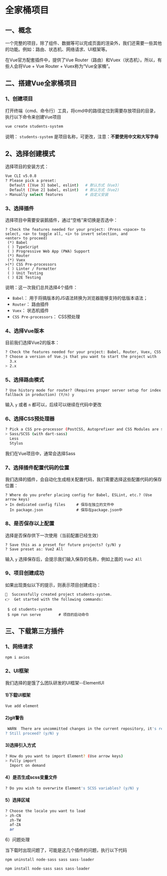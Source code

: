 # 全家桶项目

## 一、概念

一个完整的项目，除了组件、数据等可以完成页面的渲染外，我们还需要一些其他的功能。例如：路由、状态机、网络请求、UI框架等。

在Vue官方配套插件中，提供了Vue Router（路由）和Vuex（状态机）。所以，有些人会将Vue + Vue Router + Vuex称为“Vue全家桶”。

## 二、搭建Vue全家桶项目

### 1、创建项目

打开终端（cmd、命令行）工具，将cmd中的路径定位到需要存放项目的目录，执行以下命令来创建Vue项目

```bash
vue create students-system
```

说明： `students-system` 是项目名称，可更改，注意：**不要使用中文和大写字母**

## 2、选择创建模式

选择项目的安装方式：

```bash
Vue CLI v5.0.8
? Please pick a preset:
  Default ([Vue 3] babel, eslint)	# 默认方式（Vue3）
  Default ([Vue 2] babel, eslint)	# 默认方式（Vue2)
> Manually select features			# 自定义安装
```

### 3、选择插件

选择项目中需要安装鹅插件，通过“空格”来切换是否选中：

```bashe
? Check the features needed for your project: (Press <space> to select, <a> to toggle all, <i> to invert selection, and
<enter> to proceed)
 (*) Babel
 ( ) TypeScript
 ( ) Progressive Web App (PWA) Support
 (*) Router
 (*) Vuex
>(*) CSS Pre-processors
 ( ) Linter / Formatter
 ( ) Unit Testing
 ( ) E2E Testing
```

说明：这一次我们总共选择4个插件：

- `Babel`： 用于将搞版本的JS语法转换为浏览器能够支持的低版本语法；
- `Router`： 路由插件
- `Vuex`： 状态机插件
- `CSS Pre-processors`： CSS预处理

### 4、选择Vue版本

目前我们选择Vue2的版本：

```bash
? Check the features needed for your project: Babel, Router, Vuex, CSS Pre-processors
? Choose a version of Vue.js that you want to start the project with
  3.x
> 2.x
```

### 5、选择路由模式

```bashe
? Use history mode for router? (Requires proper server setup for index fallback in production) (Y/n) y
```

输入 `y` 或者 `n` 都可以，后续可以继续在代码中更改

### 6、选择CSS预处理器

```bash
? Pick a CSS pre-processor (PostCSS, Autoprefixer and CSS Modules are supported by default): (Use arrow keys)
> Sass/SCSS (with dart-sass)
  Less
  Stylus
```

我们在Vue项目中，通常会选择Sass

### 7、选择插件配置代码的位置

我们选择的插件，会自动化生成相关配置代码，我们需要选择这些配置代码的保存位置：

```shell
? Where do you prefer placing config for Babel, ESLint, etc.? (Use arrow keys)
> In dedicated config files		# 保存在独立的文件中
  In package.json				# 保存在package.json中
```

### 8、是否保存以上配置

选择是否保存供下一次使用（当前配置已经生效）

```shell
? Save this as a preset for future projects? (y/N) y
? Save preset as: Vue2 All
```

输入 `y` 选择保存后，会提示我们输入保存的名称，例如上面的 `Vue2 All`

### 9、项目创建成功

如果出现类似以下的提示，则表示项目创建成功：

```shell
🎉  Successfully created project students-system.
👉  Get started with the following commands:

 $ cd students-system
 $ npm run serve		# 项目的启动命令
```

## 三、下载第三方插件

### 1、网络请求

```bash
npm i axios
```

### 2、UI框架

我们选择的是饿了么团队研发的UI框架--ElementUI

#### 1)下载UI框架

```bash
Vue add element
```

#### 2)git警告

```bash
 WARN  There are uncommitted changes in the current repository, it's recommended to commit or stash them first.
? Still proceed? (y/N) y
```

#### 3)选择引入方式

```bash
? How do you want to import Element? (Use arrow keys)
> Fully import 
  Import on demand 
```

#### 4）是否生成scss变量文件

```bash
? Do you wish to overwrite Element's SCSS variables? (y/N) y
```

#### 5）选择区域

```bash
? Choose the locale you want to load
> zh-CN
  zh-TW
  af-ZA
  ar
```

6）问题处理

当下载时出现问题了，可能是这几个插件的问题，执行以下代码

```js
npm uninstall node-sass sass sass-loader

npm install node-sass sass sass-loader
```

